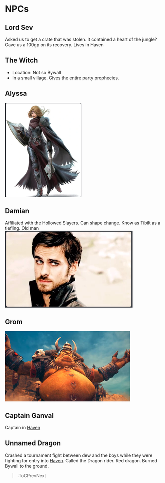 # NPCs

## Lord Sev
Asked us to get a crate that was stolen. It contained a heart of the jungle? Gave us a 100gp on its recovery. Lives in Haven

## The Witch
* Location: Not so Bywall
* In a small village. Gives the entire party prophecies.

## Alyssa
![/docs/assests/alyssa.png](/docs/assets/alyssa.png)

## Damian
Affiliated with the Hollowed Slayers. Can shape change. 
Know as Tibilt as a tiefling.
Old man  
![/docs/assests/damian.png](/docs/assets/damian.png)

## Grom  
![/docs/assests/grom.jpg](/docs/assets/grom.jpg)

## Captain Ganval
Captain in [Haven](/docs/locations#Haven)

## Unnamed Dragon
Crashed a tournament fight between dew and the boys while they were fighting for entry into [Haven](/docs/locations#Haven). Called the Dragon rider. Red dragon. Burned Bywall to the ground.

> :ToCPrevNext